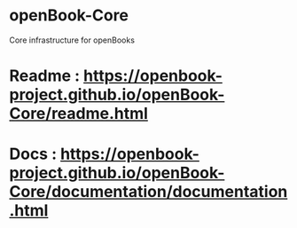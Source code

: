 # openBook-Core
Core infrastructure for openBooks


# Readme : https://openbook-project.github.io/openBook-Core/readme.html

# Docs : https://openbook-project.github.io/openBook-Core/documentation/documentation.html
